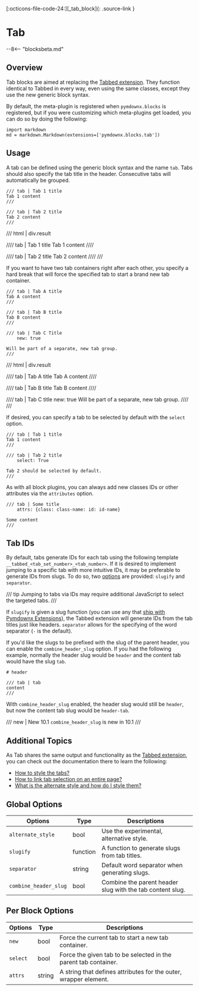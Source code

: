 [:octicons-file-code-24:][_tab_block]{: .source-link }

# Tab

--8<-- "blocksbeta.md"

## Overview

Tab blocks are aimed at replacing the [Tabbed extension](../../tabbed.md). They function identical to Tabbed in every
way, even using the same classes, except they use the new generic block syntax.

By default, the meta-plugin is registered when `pymdownx.blocks` is registered, but if you were customizing which
meta-plugins get loaded, you can do so by doing the following:

```py3
import markdown
md = markdown.Markdown(extensions=['pymdownx.blocks.tab'])
```

## Usage

A tab can be defined using the generic block syntax and the name `tab`. Tabs should also specify the tab title in the
header. Consecutive tabs will automatically be grouped.

```text title="Tabs"
/// tab | Tab 1 title
Tab 1 content
///

/// tab | Tab 2 title
Tab 2 content
///
```

/// html | div.result

//// tab | Tab 1 title
Tab 1 content
////

//// tab | Tab 2 title
Tab 2 content
////
///

If you want to have two tab containers right after each other, you specify a hard break that will force the specified
tab to start a brand new tab container.

```text title="New Tab Group"
/// tab | Tab A title
Tab A content
///

/// tab | Tab B title
Tab B content
///

/// tab | Tab C Title
    new: true

Will be part of a separate, new tab group.
///
```

/// html | div.result

//// tab | Tab A title
Tab A content
////

//// tab | Tab B title
Tab B content
////

//// tab | Tab C title
    new: true
Will be part of a separate, new tab group.
////
///

If desired, you can specify a tab to be selected by default with the `select` option.

```
/// tab | Tab 1 title
Tab 1 content
///

/// tab | Tab 2 title
    select: True

Tab 2 should be selected by default.
///
```

As with all block plugins, you can always add new classes IDs or other attributes via the `attributes` option.

```
/// tab | Some title
    attrs: {class: class-name: id: id-name}

Some content
///
```

## Tab IDs

By default, tabs generate IDs for each tab using the following template `__tabbed_<tab_set_number>_<tab_number>`. If it
is desired to implement jumping to a specific tab with more intuitive IDs, it may be preferable to generate IDs from
slugs. To do so, two [options](#global-options) are provided: `slugify` and `separator`.

/// tip
Jumping to tabs via IDs may require additional JavaScript to select the targeted tabs.
///

If `slugify` is given a slug function (you can use any that [ship with Pymdownx Extensions](../../../extras/slugs.md)),
the Tabbed extension will generate IDs from the tab titles just like headers. `separator` allows for the specifying of
the word separator (`-` is the default).

If you'd like the slugs to be prefixed with the slug of the parent header, you can enable the `combine_header_slug`
option. If you had the following example, normally the header slug would be `header` and the content tab would have the
slug `tab`.

```
# header

/// tab | tab
content
///
```

With `combine_header_slug` enabled, the header slug would still be `header`, but now the content tab slug would be
`header-tab`.

/// new | New 10.1
`combine_header_slug` is new in 10.1
///

## Additional Topics

As Tab shares the same output and functionality as the [Tabbed extension](../../tabbed.md), you can check out the
documentation there to learn the following:

- [How to style the tabs?](../../tabbed.md#styling-with-css)
- [How to link tab selection on an entire page?](../../tabbed.md#linked-tabs)
- [What is the alternate style and how do I style them?](../../tabbed.md#alternate-style)

## Global Options

Options               | Type     | Descriptions
--------------------- | -------- | ------------
`alternate_style`     | bool     | Use the experimental, alternative style.
`slugify`             | function | A function to generate slugs from tab titles.
`separator`           | string   | Default word separator when generating slugs.
`combine_header_slug` | bool     | Combine the parent header slug with the tab content slug.

## Per Block Options

Options      | Type       | Descriptions
------------ | ---------- | ------------
`new`        | bool       | Force the current tab to start a new tab container.
`select`     | bool       | Force the given tab to be selected in the parent tab container.
`attrs`          | string     | A string that defines attributes for the outer, wrapper element.
